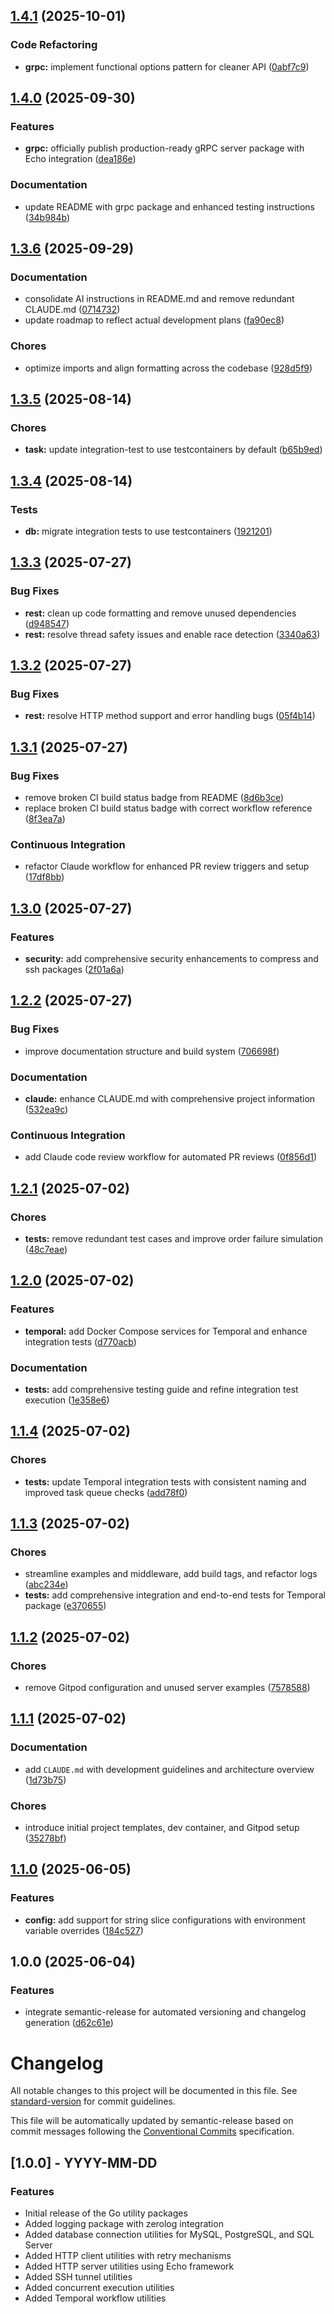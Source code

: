 ## [1.4.1](https://github.com/jasoet/pkg/compare/v1.4.0...v1.4.1) (2025-10-01)

### Code Refactoring

* **grpc:** implement functional options pattern for cleaner API ([0abf7c9](https://github.com/jasoet/pkg/commit/0abf7c9173056a22f31122da2a7c4eca9e255b3d))

## [1.4.0](https://github.com/jasoet/pkg/compare/v1.3.6...v1.4.0) (2025-09-30)

### Features

* **grpc:** officially publish production-ready gRPC server package with Echo integration ([dea186e](https://github.com/jasoet/pkg/commit/dea186e104d1bfb5ead6847989ad4fcea8656a88))

### Documentation

* update README with grpc package and enhanced testing instructions ([34b984b](https://github.com/jasoet/pkg/commit/34b984bd0765f16294f5e247e2caacb7d5877d1e))

## [1.3.6](https://github.com/jasoet/pkg/compare/v1.3.5...v1.3.6) (2025-09-29)

### Documentation

* consolidate AI instructions in README.md and remove redundant CLAUDE.md ([0714732](https://github.com/jasoet/pkg/commit/0714732a7733bb04c1707dcc55239ff6640ed773))
* update roadmap to reflect actual development plans ([fa90ec8](https://github.com/jasoet/pkg/commit/fa90ec8cdbb101f8ddd9281c8c0ae161a528fefe))

### Chores

* optimize imports and align formatting across the codebase ([928d5f9](https://github.com/jasoet/pkg/commit/928d5f91d2b5e5367b8aa6c9ce35bc21719c3ed5))

## [1.3.5](https://github.com/jasoet/pkg/compare/v1.3.4...v1.3.5) (2025-08-14)

### Chores

* **task:** update integration-test to use testcontainers by default ([b65b9ed](https://github.com/jasoet/pkg/commit/b65b9edac970f48c1ba292c130fd1c1f9a552bf7))

## [1.3.4](https://github.com/jasoet/pkg/compare/v1.3.3...v1.3.4) (2025-08-14)

### Tests

* **db:** migrate integration tests to use testcontainers ([1921201](https://github.com/jasoet/pkg/commit/1921201924336782a28d82821d39bb13a78c2bee))

## [1.3.3](https://github.com/jasoet/pkg/compare/v1.3.2...v1.3.3) (2025-07-27)

### Bug Fixes

* **rest:** clean up code formatting and remove unused dependencies ([d948547](https://github.com/jasoet/pkg/commit/d9485476dfc3fa7e7a4195c052eb2c17c52577d1))
* **rest:** resolve thread safety issues and enable race detection ([3340a63](https://github.com/jasoet/pkg/commit/3340a63b950ddfb14e6052a556dcd24bcf5538d8))

## [1.3.2](https://github.com/jasoet/pkg/compare/v1.3.1...v1.3.2) (2025-07-27)

### Bug Fixes

* **rest:** resolve HTTP method support and error handling bugs ([05f4b14](https://github.com/jasoet/pkg/commit/05f4b149687a71c8047238c34123e99a1ad49024))

## [1.3.1](https://github.com/jasoet/pkg/compare/v1.3.0...v1.3.1) (2025-07-27)

### Bug Fixes

* remove broken CI build status badge from README ([8d6b3ce](https://github.com/jasoet/pkg/commit/8d6b3cec4330e4256d01013d4b61fa680a358e49))
* replace broken CI build status badge with correct workflow reference ([8f3ea7a](https://github.com/jasoet/pkg/commit/8f3ea7a52a3db1224ba0a392358341fcf95697db))

### Continuous Integration

* refactor Claude workflow for enhanced PR review triggers and setup ([17df8bb](https://github.com/jasoet/pkg/commit/17df8bb9e72845928c214610f9c5a2b61e8d7696))

## [1.3.0](https://github.com/jasoet/pkg/compare/v1.2.2...v1.3.0) (2025-07-27)

### Features

* **security:** add comprehensive security enhancements to compress and ssh packages ([2f01a6a](https://github.com/jasoet/pkg/commit/2f01a6ab03e0b3b33be8ba7b427ecc26242c28cb))

## [1.2.2](https://github.com/jasoet/pkg/compare/v1.2.1...v1.2.2) (2025-07-27)

### Bug Fixes

* improve documentation structure and build system ([706698f](https://github.com/jasoet/pkg/commit/706698fdc052c669adbfcc4f56a3e4c38e38c683))

### Documentation

* **claude:** enhance CLAUDE.md with comprehensive project information ([532ea9c](https://github.com/jasoet/pkg/commit/532ea9cd78a119a2bc41897053a58af0f6b71804))

### Continuous Integration

* add Claude code review workflow for automated PR reviews ([0f856d1](https://github.com/jasoet/pkg/commit/0f856d113680db4ede71f0ee5770a232efa4aabe))

## [1.2.1](https://github.com/jasoet/pkg/compare/v1.2.0...v1.2.1) (2025-07-02)

### Chores

* **tests:** remove redundant test cases and improve order failure simulation ([48c7eae](https://github.com/jasoet/pkg/commit/48c7eae3bb9226c44e6126c084c918349b9293e0))

## [1.2.0](https://github.com/jasoet/pkg/compare/v1.1.4...v1.2.0) (2025-07-02)

### Features

* **temporal:** add Docker Compose services for Temporal and enhance integration tests ([d770acb](https://github.com/jasoet/pkg/commit/d770acb7a63d0e98e6542b57f08cfbc90d96cb82))

### Documentation

* **tests:** add comprehensive testing guide and refine integration test execution ([1e358e6](https://github.com/jasoet/pkg/commit/1e358e661f4952fecb24a800f13e6bb7c34a506e))

## [1.1.4](https://github.com/jasoet/pkg/compare/v1.1.3...v1.1.4) (2025-07-02)

### Chores

* **tests:** update Temporal integration tests with consistent naming and improved task queue checks ([add78f0](https://github.com/jasoet/pkg/commit/add78f033fa9b4d50e6ed2815255926f088300a3))

## [1.1.3](https://github.com/jasoet/pkg/compare/v1.1.2...v1.1.3) (2025-07-02)

### Chores

* streamline examples and middleware, add build tags, and refactor logs ([abc234e](https://github.com/jasoet/pkg/commit/abc234e346e528d7d70bf06ed4e7e27e5c87c587))
* **tests:** add comprehensive integration and end-to-end tests for Temporal package ([e370655](https://github.com/jasoet/pkg/commit/e37065516d5ddfef630c7e30b63de3a7d8009ba7))

## [1.1.2](https://github.com/jasoet/pkg/compare/v1.1.1...v1.1.2) (2025-07-02)

### Chores

* remove Gitpod configuration and unused server examples ([7578588](https://github.com/jasoet/pkg/commit/757858844f4b3ad4a8bd3da492493202badfa98f))

## [1.1.1](https://github.com/jasoet/pkg/compare/v1.1.0...v1.1.1) (2025-07-02)

### Documentation

* add `CLAUDE.md` with development guidelines and architecture overview ([1d73b75](https://github.com/jasoet/pkg/commit/1d73b75b67d30166afdc7f07a4eb441761054e56))

### Chores

* introduce initial project templates, dev container, and Gitpod setup ([35278bf](https://github.com/jasoet/pkg/commit/35278bfd2ea24441e2fbb9a12cfb43ae3f54fbd8))

## [1.1.0](https://github.com/jasoet/pkg/compare/v1.0.0...v1.1.0) (2025-06-05)

### Features

* **config:** add support for string slice configurations with environment variable overrides ([184c527](https://github.com/jasoet/pkg/commit/184c527acf078e4b58fdaf2c5d69752e6b981bd2))

## 1.0.0 (2025-06-04)

### Features

* integrate semantic-release for automated versioning and changelog generation ([d62c61e](https://github.com/jasoet/pkg/commit/d62c61e5362b3432cc081735b9e6f89e76882548))

# Changelog

All notable changes to this project will be documented in this file. See [standard-version](https://github.com/conventional-changelog/standard-version) for commit guidelines.

This file will be automatically updated by semantic-release based on commit messages following the [Conventional Commits](https://www.conventionalcommits.org/) specification.

## [1.0.0] - YYYY-MM-DD

### Features

- Initial release of the Go utility packages
- Added logging package with zerolog integration
- Added database connection utilities for MySQL, PostgreSQL, and SQL Server
- Added HTTP client utilities with retry mechanisms
- Added HTTP server utilities using Echo framework
- Added SSH tunnel utilities
- Added concurrent execution utilities
- Added Temporal workflow utilities
